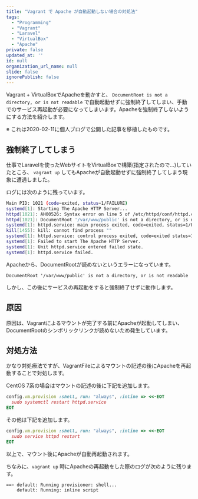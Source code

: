 ```yaml
---
title: "Vagrant で Apache が自動起動しない場合の対処法"
tags:
  - "Programming"
  - "Vagrant"
  - "Laravel"
  - "VirtualBox"
  - "Apache"
private: false
updated_at: ''
id: null
organization_url_name: null
slide: false
ignorePublish: false
---
```


Vagrant + VirtualBoxでApacheを動かすと、 `DocumentRoot is not a directory, or is not readable` で自動起動せずに強制終了してしまい、手動でのサービス再起動が必要になってしまいます。Apacheを強制終了しないようにする方法を紹介します。

※ これは2020-02-11に個人ブログで公開した記事を移植したものです。

## 強制終了してしまう

仕事でLaravelを使ったWebサイトをVirtualBoxで構築(指定されたので...)していたところ、 `vagrant up` してもApacheが自動起動せずに強制終了してしまう現象に遭遇しました。

ログには次のように残っています。

```sh
Main PID: 1021 (code=exited, status=1/FAILURE)
systemd[1]: Starting The Apache HTTP Server...
httpd[1021]: AH00526: Syntax error on line 5 of /etc/httpd/conf/httpd.conf:
httpd[1021]: DocumentRoot '/var/www/public' is not a directory, or is not readable
systemd[1]: httpd.service: main process exited, code=exited, status=1/FAILURE
kill[1455]: kill: cannot find process ""
systemd[1]: httpd.service: control process exited, code=exited status=1
systemd[1]: Failed to start The Apache HTTP Server.
systemd[1]: Unit httpd.service entered failed state.
systemd[1]: httpd.service failed.
```

Apacheから、DocumentRootが読めないというエラーになっています。

`DocumentRoot '/var/www/public' is not a directory, or is not readable`

しかし、この後にサービスの再起動をすると強制終了せずに動作します。

## 原因

原因は、Vagrantによるマウントが完了する前にApacheが起動してしまい、DocumentRootのシンボリックリンクが読めないため発生しています。

## 対処方法

かなり対処療法ですが、VagrantFileによるマウントの記述の後にApacheを再起動することで対処します。

CentOS 7系の場合はマウントの記述の後に下記を追加します。

```rb
config.vm.provision :shell, run: "always", :inline => <<-EOT
  sudo systemctl restart httpd.service
EOT
```

その他は下記を追加します。

```rb
config.vm.provision :shell, run: "always", :inline => <<-EOT
  sudo service httpd restart
EOT
```

以上で、マウント後にApacheが自動再起動されます。

ちなみに、`vagrant up` 時にApacheの再起動をした際のログが次のように残ります。

```sh
==> default: Running provisioner: shell...
    default: Running: inline script
```
